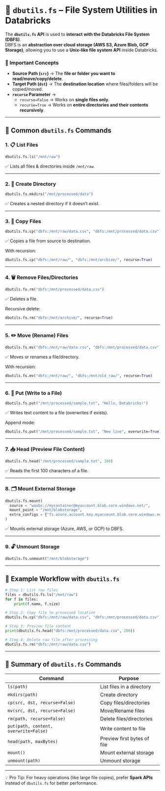 # 📂 `dbutils.fs` – File System Utilities in Databricks  

The **`dbutils.fs` API** is used to **interact with the Databricks File System (DBFS)**.  
DBFS is an **abstraction over cloud storage (AWS S3, Azure Blob, GCP Storage)**, allowing you to use a **Unix-like file system API** inside Databricks.  

### 🔹 Important Concepts

- **Source Path (`src`)** → The **file or folder you want to read/move/copy/delete**.
- **Target Path (`dst`)** → The **destination location** where files/folders will be copied/moved.
- **`recurse` Parameter** →
    - `recurse=False` → Works on **single files only**.
    - `recurse=True` → Works on **entire directories and their contents recursively**.
---

## 🔹 Common `dbutils.fs` Commands  

### 1. 📋 **List Files**
```python
dbutils.fs.ls("/mnt/raw")
````

✅ Lists all files & directories inside `/mnt/raw`.

---

### 2. 📁 **Create Directory**

```python
dbutils.fs.mkdirs("/mnt/processed/data")
```

✅ Creates a nested directory if it doesn’t exist.

---

### 3. 📄 **Copy Files**

```python
dbutils.fs.cp("dbfs:/mnt/raw/data.csv", "dbfs:/mnt/processed/data.csv")
```

✅ Copies a file from source to destination.

With recursion:

```python
dbutils.fs.cp("dbfs:/mnt/raw/", "dbfs:/mnt/archive/", recurse=True)
```

---

### 4. 🗑️ **Remove Files/Directories**

```python
dbutils.fs.rm("dbfs:/mnt/processed/data.csv")
```

✅ Deletes a file.

Recursive delete:

```python
dbutils.fs.rm("dbfs:/mnt/archive/", recurse=True)
```

---

### 5. ✏️ **Move (Rename) Files**

```python
dbutils.fs.mv("dbfs:/mnt/raw/data.csv", "dbfs:/mnt/processed/data.csv")
```

✅ Moves or renames a file/directory.

With recursion:

```python
dbutils.fs.mv("dbfs:/mnt/raw/", "dbfs:/mnt/old_raw/", recurse=True)
```

---

### 6. 📖 **Put (Write to a File)**

```python
dbutils.fs.put("/mnt/processed/sample.txt", "Hello, Databricks!")
```

✅ Writes text content to a file (overwrites if exists).

Append mode:

```python
dbutils.fs.put("/mnt/processed/sample.txt", "New line", overwrite=True)
```

---

### 7. 📥 **Head (Preview File Content)**

```python
dbutils.fs.head("/mnt/processed/sample.txt", 100)
```

✅ Reads the first 100 characters of a file.

---

### 8. 🗂️ **Mount External Storage**

```python
dbutils.fs.mount(
  source = "wasbs://mycontainer@myaccount.blob.core.windows.net/",
  mount_point = "/mnt/blobstorage",
  extra_configs = {"fs.azure.account.key.myaccount.blob.core.windows.net":"<key>"}
)
```

✅ Mounts external storage (Azure, AWS, or GCP) to DBFS.

---

### 9. 🔓 **Unmount Storage**

```python
dbutils.fs.unmount("/mnt/blobstorage")
```

---

## 🔎 Example Workflow with `dbutils.fs`

```python
# Step 1: List raw files
files = dbutils.fs.ls("/mnt/raw")
for f in files:
    print(f.name, f.size)

# Step 2: Copy file to processed location
dbutils.fs.cp("dbfs:/mnt/raw/data.csv", "dbfs:/mnt/processed/data.csv")

# Step 3: Preview file content
print(dbutils.fs.head("dbfs:/mnt/processed/data.csv", 200))

# Step 4: Delete raw file after processing
dbutils.fs.rm("dbfs:/mnt/raw/data.csv")
```

---

## 📌 Summary of `dbutils.fs` Commands

| Command                               | Purpose                     |
| ------------------------------------- | --------------------------- |
| `ls(path)`                            | List files in a directory   |
| `mkdirs(path)`                        | Create directory            |
| `cp(src, dst, recurse=False)`         | Copy files/directories      |
| `mv(src, dst, recurse=False)`         | Move/Rename files           |
| `rm(path, recurse=False)`             | Delete files/directories    |
| `put(path, content, overwrite=False)` | Write content to file       |
| `head(path, maxBytes)`                | Preview first bytes of file |
| `mount()`                             | Mount external storage      |
| `unmount(path)`                       | Unmount storage             |

---

💡 Pro Tip: For heavy operations (like large file copies), prefer **Spark APIs** instead of `dbutils.fs` for better performance.
